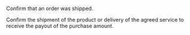Confirm that an order was shipped.

Confirm the shipment of the product or delivery of the agreed service to receive the payout of the purchase amount.
